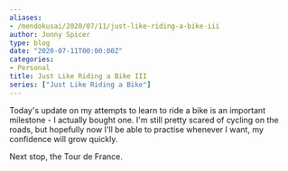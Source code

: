 ```yaml
---
aliases:
- /mendokusai/2020/07/11/just-like-riding-a-bike-iii
author: Jonny Spicer
type: blog
date: "2020-07-11T00:00:00Z"
categories:
- Personal
title: Just Like Riding a Bike III
series: ["Just Like Riding a Bike"]
---
```

Today's update on my attempts to learn to ride a bike is an important milestone - I actually
bought one. I'm still pretty scared of cycling on the roads, but hopefully now I'll be able
to practise whenever I want, my confidence will grow quickly.

Next stop, the Tour de France.
